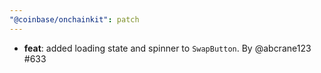 ```yaml
---
"@coinbase/onchainkit": patch
---
```


- **feat**: added loading state and spinner to `SwapButton`. By @abcrane123 #633

